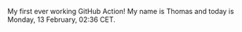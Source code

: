 My first ever working GitHub Action!
My name is Thomas and today is Monday, 13 February, 02:36 CET. 

